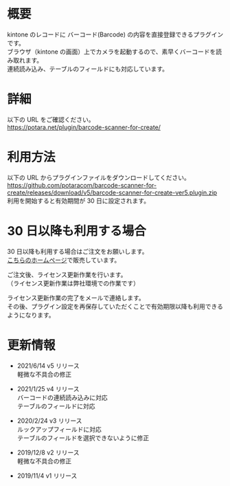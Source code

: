 # 概要

kintone のレコードに バーコード(Barcode) の内容を直接登録できるプラグインです。  
ブラウザ（kintone の画面）上でカメラを起動するので、素早くバーコードを読み取れます。  
連続読み込み、テーブルのフィールドにも対応しています。

# 詳細

以下の URL をご確認ください。  
https://potara.net/plugin/barcode-scanner-for-create/

# 利用方法

以下の URL からプラグインファイルをダウンロードしてください。  
https://github.com/potaracom/barcode-scanner-for-create/releases/download/v5/barcode-scanner-for-create-ver5.plugin.zip  
利用を開始すると有効期間が 30 日に設定されます。

# 30 日以降も利用する場合

30 日以降も利用する場合はご注文をお願いします。  
[こちらのホームページ](https://potaracom.stores.jp/items/5db3e6875b61b46834762abb)で販売しています。

ご注文後、ライセンス更新作業を行います。  
（ライセンス更新作業は弊社環境での作業です）

ライセンス更新作業の完了をメールで連絡します。  
その後、プラグイン設定を再保存していただくことで有効期限以降も利用できるようになります。

# 更新情報

- 2021/6/14 v5 リリース  
  軽微な不具合の修正

- 2021/1/25 v4 リリース  
  バーコードの連続読み込みに対応  
  テーブルのフィールドに対応

- 2020/2/24 v3 リリース  
  ルックアップフィールドに対応  
  テーブルのフィールドを選択できないように修正

- 2019/12/8 v2 リリース  
  軽微な不具合の修正

- 2019/11/4 v1 リリース
